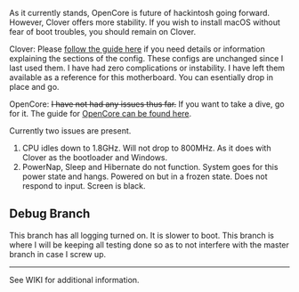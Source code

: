 As it currently stands, OpenCore is future of hackintosh going forward. However, Clover offers more stability. If you wish to install macOS without fear of boot troubles, you should remain on Clover.

Clover: Please [follow the guide here](https://hackintosh.gitbook.io/-r-hackintosh-vanilla-desktop-guide/) if you need details or information explaining the sections of the config. These configs are unchanged since I last used them. I have had zero complications or instability. I have left them available as a reference for this motherboard. You can esentially drop in place and go.

OpenCore: ~~I have not had any issues thus far.~~ If you want to take a dive, go for it. The guide for [OpenCore can be found here](https://dortania.github.io/OpenCore-Desktop-Guide/).

Currently two issues are present. 

1. CPU idles down to 1.8GHz. Will not drop to 800MHz. As it does with Clover as the bootloader and Windows.
2. PowerNap, Sleep and Hibernate do not function. System goes for this power state and hangs. Powered on but in a frozen state. Does not respond to input. Screen is black.

## Debug Branch

This branch has all logging turned on. It is slower to boot. This branch is where I will be keeping all testing done so as to not interfere with the master branch in case I screw up. 

---

See WIKI for additional information.
